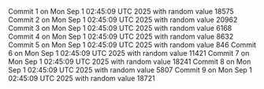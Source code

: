 Commit 1 on Mon Sep  1 02:45:09 UTC 2025 with random value 18575
Commit 2 on Mon Sep  1 02:45:09 UTC 2025 with random value 20962
Commit 3 on Mon Sep  1 02:45:09 UTC 2025 with random value 6168
Commit 4 on Mon Sep  1 02:45:09 UTC 2025 with random value 8632
Commit 5 on Mon Sep  1 02:45:09 UTC 2025 with random value 846
Commit 6 on Mon Sep  1 02:45:09 UTC 2025 with random value 11421
Commit 7 on Mon Sep  1 02:45:09 UTC 2025 with random value 18241
Commit 8 on Mon Sep  1 02:45:09 UTC 2025 with random value 5807
Commit 9 on Mon Sep  1 02:45:09 UTC 2025 with random value 18721
